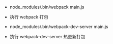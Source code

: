 - node_modules/.bin/webpack main.js
- 执行 webpack 打包

- node_modules/.bin/webpack-dev-server main.js
- 执行 webpack-dev-server 热更新打包